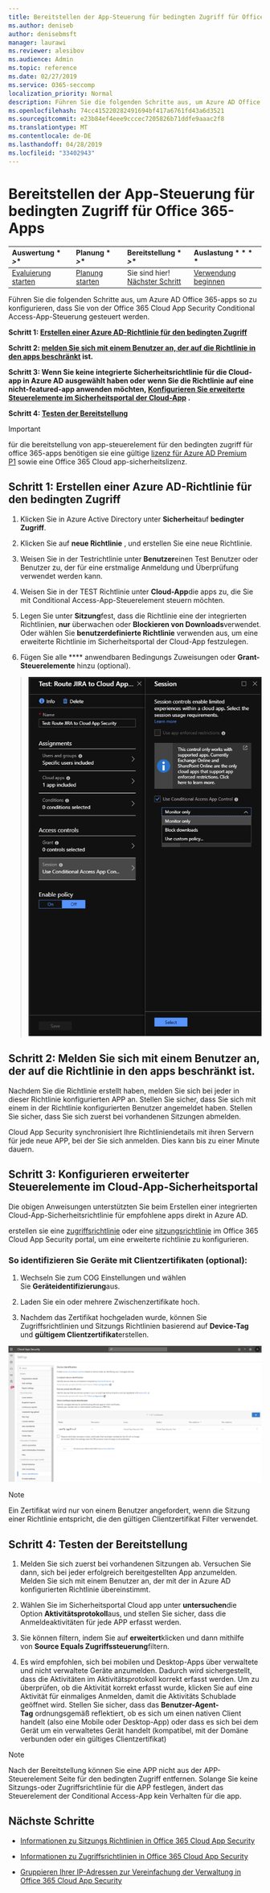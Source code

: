 ```yaml
---
title: Bereitstellen der App-Steuerung für bedingten Zugriff für Office 365-Apps
ms.author: deniseb
author: denisebmsft
manager: laurawi
ms.reviewer: alesibov
ms.audience: Admin
ms.topic: reference
ms.date: 02/27/2019
ms.service: O365-seccomp
localization_priority: Normal
description: Führen Sie die folgenden Schritte aus, um Azure AD Office 365-apps so zu konfigurieren, dass Sie von der Office 365 Cloud App Security Conditional Access-App-Steuerung gesteuert werden.
ms.openlocfilehash: 74cc415220282491694bf417a6761fd43a6d3521
ms.sourcegitcommit: e23b84ef4eee9cccec7205826b71ddfe9aaac2f8
ms.translationtype: MT
ms.contentlocale: de-DE
ms.lasthandoff: 04/28/2019
ms.locfileid: "33402943"
---
```

# <a name="deploy-conditional-access-app-control-for-office-365-apps"></a>Bereitstellen der App-Steuerung für bedingten Zugriff für Office 365-Apps

|Auswertung * *\>**|Planung * *\>**|Bereitstellung * *\>**|Auslastung * * * *|
|:-----|:-----|:-----|:-----|
|[Evaluierung starten](office-365-cas-overview.md) <br/> |[Planung starten](get-ready-for-office-365-cas.md) <br/> |Sie sind hier!  <br/> [Nächster Schritt](ocas-session-policies.md) <br/> |[Verwendung beginnen](utilization-activities-for-ocas.md) <br/> |

Führen Sie die folgenden Schritte aus, um Azure AD Office 365-apps so zu konfigurieren, dass Sie von der Office 365 Cloud App Security Conditional Access-App-Steuerung gesteuert werden.

**Schritt 1: [Erstellen einer Azure AD-Richtlinie für den bedingten Zugriff](#step-1-create-an-azure-ad-conditional-access-test-policy)**

**Schritt 2: [melden Sie sich mit einem Benutzer an, der auf die Richtlinie in den apps beschränkt](#step-2-sign-in-with-a-user-scoped-to-the-policy-in-the-apps) ist.**

**Schritt 3: Wenn Sie keine integrierte Sicherheitsrichtlinie für die Cloud-app in Azure AD ausgewählt haben oder wenn Sie die Richtlinie auf eine nicht-featured-app anwenden möchten, [Konfigurieren Sie erweiterte Steuerelemente im Sicherheitsportal der Cloud-App](#step-3-configure-advanced-controls-in-the-cloud-app-security-portal) .**

**Schritt 4: [Testen der Bereitstellung](#step-4-test-the-deployment)**

> [!IMPORTANT]
> für die bereitstellung von app-steuerelement für den bedingten zugriff für office 365-apps benötigen sie eine gültige [lizenz für Azure AD Premium P1](https://docs.microsoft.com/azure/active-directory/license-users-groups) sowie eine Office 365 Cloud app-sicherheitslizenz.

## <a name="step-1-create-an-azure-ad-conditional-access-test-policy"></a>Schritt 1: Erstellen einer Azure AD-Richtlinie für den bedingten Zugriff 

1. Klicken Sie in Azure Active Directory unter **Sicherheit**auf **bedingter Zugriff**.

2. Klicken Sie auf **neue Richtlinie** , und erstellen Sie eine neue Richtlinie.

3. Weisen Sie in der Testrichtlinie unter **Benutzer**einen Test Benutzer oder Benutzer zu, der für eine erstmalige Anmeldung und Überprüfung verwendet werden kann.

4. Weisen Sie in der TEST Richtlinie unter **Cloud-App**die apps zu, die Sie mit Conditional Access-App-Steuerelement steuern möchten.

5. Legen Sie unter **Sitzung**fest, dass die Richtlinie eine der integrierten Richtlinien, **nur** überwachen oder **Blockieren von Downloads**verwendet. Oder wählen Sie **benutzerdefinierte Richtlinie** verwenden aus, um eine erweiterte Richtlinie im Sicherheitsportal der Cloud-App festzulegen.

6. Fügen Sie alle **** anwendbaren Bedingungs Zuweisungen oder **Grant-Steuerelemente** hinzu (optional).

> ![Bedingter Zugriff durch Azure AD](media/OCASimage1.png)

## <a name="step-2-sign-in-with-a-user-scoped-to-the-policy-in-the-apps"></a>Schritt 2: Melden Sie sich mit einem Benutzer an, der auf die Richtlinie in den apps beschränkt ist. 

Nachdem Sie die Richtlinie erstellt haben, melden Sie sich bei jeder in dieser Richtlinie konfigurierten APP an. Stellen Sie sicher, dass Sie sich mit einem in der Richtlinie konfigurierten Benutzer angemeldet haben. Stellen Sie sicher, dass Sie sich zuerst bei vorhandenen Sitzungen abmelden.

Cloud App Security synchronisiert Ihre Richtliniendetails mit ihren Servern für jede neue APP, bei der Sie sich anmelden. Dies kann bis zu einer Minute dauern.

## <a name="step-3-configure-advanced-controls-in-the-cloud-app-security-portal"></a>Schritt 3: Konfigurieren erweiterter Steuerelemente im Cloud-App-Sicherheitsportal 

Die obigen Anweisungen unterstützten Sie beim Erstellen einer integrierten Cloud-App-Sicherheitsrichtlinie für empfohlene apps direkt in Azure AD.

erstellen sie eine [zugriffsrichtlinie](ocas-access-policies.md) oder eine [sitzungsrichtlinie](ocas-session-policies.md) im Office 365 Cloud App Security portal, um eine erweiterte richtlinie zu konfigurieren.

### <a name="to-identify-devices-using-client-certificates-this-is-optional"></a>So identifizieren Sie Geräte mit Clientzertifikaten (optional):

1. Wechseln Sie zum COG Einstellungen und wählen Sie **Geräteidentifizierung**aus.

2. Laden Sie ein oder mehrere Zwischenzertifikate hoch.

3. Nachdem das Zertifikat hochgeladen wurde, können Sie Zugriffsrichtlinien und Sitzungs Richtlinien basierend auf **Device-Tag** und **gültigem Clientzertifikat**erstellen.

![App-Steuerelement-ID für bedingten Zugriff](media/OCASimage2.png)

> [!NOTE]
> Ein Zertifikat wird nur von einem Benutzer angefordert, wenn die Sitzung einer Richtlinie entspricht, die den gültigen Clientzertifikat Filter verwendet.
> 
## <a name="step-4-test-the-deployment"></a>Schritt 4: Testen der Bereitstellung 

1. Melden Sie sich zuerst bei vorhandenen Sitzungen ab. Versuchen Sie dann, sich bei jeder erfolgreich bereitgestellten App anzumelden. Melden Sie sich mit einem Benutzer an, der mit der in Azure AD konfigurierten Richtlinie übereinstimmt.

2. Wählen Sie im Sicherheitsportal Cloud app unter **untersuchen**die Option **Aktivitätsprotokoll**aus, und stellen Sie sicher, dass die Anmeldeaktivitäten für jede APP erfasst werden.

3. Sie können filtern, indem Sie auf **erweitert**klicken und dann mithilfe von **Source Equals Zugriffssteuerung**filtern.

4. Es wird empfohlen, sich bei mobilen und Desktop-Apps über verwaltete und nicht verwaltete Geräte anzumelden. Dadurch wird sichergestellt, dass die Aktivitäten im Aktivitätsprotokoll korrekt erfasst werden. Um zu überprüfen, ob die Aktivität korrekt erfasst wurde, klicken Sie auf eine Aktivität für einmaliges Anmelden, damit die Aktivitäts Schublade geöffnet wird. Stellen Sie sicher, dass das **Benutzer-Agent-Tag** ordnungsgemäß reflektiert, ob es sich um einen nativen Client handelt (also eine Mobile oder Desktop-App) oder dass es sich bei dem Gerät um ein verwaltetes Gerät handelt (kompatibel, mit der Domäne verbunden oder ein gültiges Clientzertifikat)

> [!NOTE]
> Nach der Bereitstellung können Sie eine APP nicht aus der APP-Steuerelement Seite für den bedingten Zugriff entfernen. Solange Sie keine Sitzungs-oder Zugriffsrichtlinie für die APP festlegen, ändert das Steuerelement der Conditional Access-App kein Verhalten für die app.

## <a name="next-steps"></a>Nächste Schritte

- [Informationen zu Sitzungs Richtlinien in Office 365 Cloud App Security](ocas-session-policies.md)

- [Informationen zu Zugriffsrichtlinien in Office 365 Cloud App Security](ocas-access-policies.md) 

- [Gruppieren Ihrer IP-Adressen zur Vereinfachung der Verwaltung in Office 365 Cloud App Security](group-your-ip-addresses-in-ocas.md)